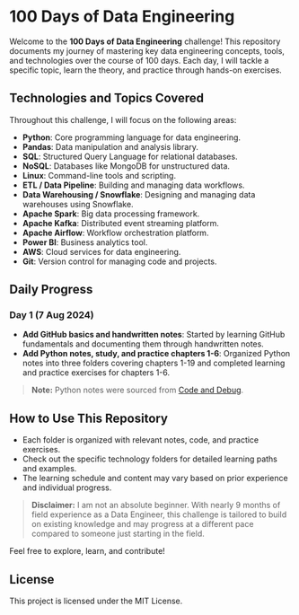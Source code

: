 # 100 Days of Data Engineering

Welcome to the **100 Days of Data Engineering** challenge! This repository documents my journey of mastering key data engineering concepts, tools, and technologies over the course of 100 days. Each day, I will tackle a specific topic, learn the theory, and practice through hands-on exercises.

## Technologies and Topics Covered

Throughout this challenge, I will focus on the following areas:

- **Python**: Core programming language for data engineering.
- **Pandas**: Data manipulation and analysis library.
- **SQL**: Structured Query Language for relational databases.
- **NoSQL**: Databases like MongoDB for unstructured data.
- **Linux**: Command-line tools and scripting.
- **ETL / Data Pipeline**: Building and managing data workflows.
- **Data Warehousing / Snowflake**: Designing and managing data warehouses using Snowflake.
- **Apache Spark**: Big data processing framework.
- **Apache Kafka**: Distributed event streaming platform.
- **Apache Airflow**: Workflow orchestration platform.
- **Power BI**: Business analytics tool.
- **AWS**: Cloud services for data engineering.
- **Git**: Version control for managing code and projects.

## Daily Progress

### Day 1 (7 Aug 2024)
- **Add GitHub basics and handwritten notes**: Started by learning GitHub fundamentals and documenting them through handwritten notes.
- **Add Python notes, study, and practice chapters 1-6**: Organized Python notes into three folders covering chapters 1-19 and completed learning and practice exercises for chapters 1-6.

> **Note:** Python notes were sourced from [Code and Debug](https://www.codeanddebug.in).

## How to Use This Repository

- Each folder is organized with relevant notes, code, and practice exercises.
- Check out the specific technology folders for detailed learning paths and examples.
- The learning schedule and content may vary based on prior experience and individual progress.

> **Disclaimer:** I am not an absolute beginner. With nearly 9 months of field experience as a Data Engineer, this challenge is tailored to build on existing knowledge and may progress at a different pace compared to someone just starting in the field.

Feel free to explore, learn, and contribute!

## License

This project is licensed under the MIT License.
